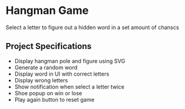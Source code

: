 # Hangman Game
Select a letter to figure out a hidden word in a set amount of chanscs

## Project Specifications
+ Display hangman pole and figure using SVG
+ Generate a random word
+ Display word in UI with correct letters
+ Display wrong letters
+ Show notification when select a letter twice
+ Shoe popup on win or lose
+ Play again button to reset game
